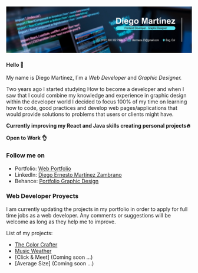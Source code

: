 ![DM LinkedIn Banner](1713878996613.jpeg)

#### Hello :wave:

My name is Diego Martínez, I´m a _Web Developer_ and _Graphic Designer._

Two years ago I started studying How to become a developer and when I saw that I could combine my knowledge and experience in graphic design within the developer world I decided to focus 100% of my time on learning how to code, good practices and develop web pages/applications that would provide solutions to problems that users or clients might have.

**Currently improving my React and Java skills creating personal projects🔥**

**Open to Work 👌**

### Follow me on

- Portfolio: [Web Portfolio](https://diegoemartinezz.github.io/portfolio-web/)
- LinkedIn: [Diego Ernesto Martínez Zambrano](https://www.linkedin.com/in/diegomz/)
- Behance: [Portfolio Graphic Design](https://www.behance.net/lowoncyan_)

### Web Developer Proyects

I am currently updating the projects in my portfolio in order to apply for full time jobs as a web developer. Any comments or suggestions will be welcome as long as they help me to improve.

List of my projects:

- [The Color Crafter](https://thecolorcrafter.netlify.app/)
- [Music Weather](https://weather-frontend-4fv5.onrender.com/)
- [Click & Meet] (Coming soon ...)
- [Average Size] (Coming soon ...)
